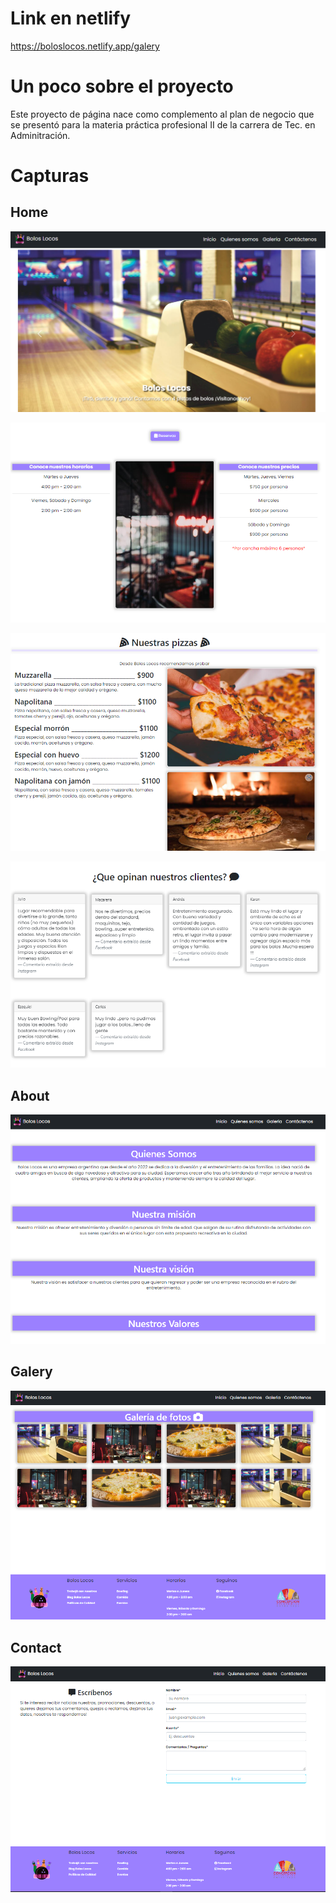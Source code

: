# Link en netlify

[https://boloslocos.netlify.app/galery
](https://boloslocos.netlify.app/)
# Un poco sobre el proyecto
Este proyecto de página nace como complemento al plan de negocio que se presentó para la materia práctica profesional II de la carrera de Tec. en Adminitración.

# Capturas

## Home
![](public/img-readme/1.PNG)

![](public/img-readme/2.PNG)

![](public/img-readme/3.PNG)

![](public/img-readme/4.PNG)

## About
![](public/img-readme/6.PNG)

## Galery
![](public/img-readme/8.PNG)

## Contact
![](public/img-readme/7.PNG)


